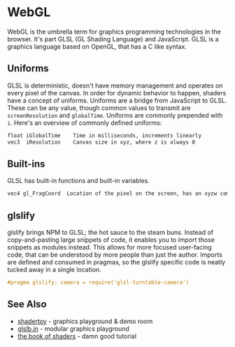 # WebGL
WebGL is the umbrella term for graphics programming technologies in the
browser. It's part GLSL (GL Shading Language) and JavaScript. GLSL is a
graphics language based on OpenGL, that has a C like syntax.

## Uniforms
GLSL is deterministic, doesn't have memory management and operates on every
pixel of the canvas. In order for dynamic behavior to happen, shaders have a
concept of uniforms. Uniforms are a bridge from JavaScript to GLSL. These can
be any value, though common values to transmit are `screenResolution` and
`globalTime`. Uniforms are commonly prepended with `i`. Here's an overview of
commonly defined uniforms:
```txt
float iGlobalTime    Time in milliseconds, increments linearly
vec3  iResolution    Canvas size in xyz, where z is always 0
```

## Built-ins
GLSL has built-in functions and built-in variables.

```txt
vec4 gl_FragCoord  Location of the pixel on the screen, has an xyzw component
```

## glslify
glslify brings NPM to GLSL; the hot sauce to the steam buns. Instead of
copy-and-pasting large snippets of code, it enables you to import those
snippets as modules instead. This allows for more focused user-facing code,
that can be understood by more people than just the author. Imports are defined
and consumed in pragmas, so the glslify specific code is neatly tucked away
in a single location.
```glsl
#pragma glslify: camera = require('glsl-turntable-camera')
```

## See Also
- [shadertoy](https://www.shadertoy.com/) - graphics playground & demo room
- [glslb.in](http://glslb.in/) - modular graphics playground
- [the book of shaders](http://patriciogonzalezvivo.com/2015/thebookofshaders) - damn good tutorial
